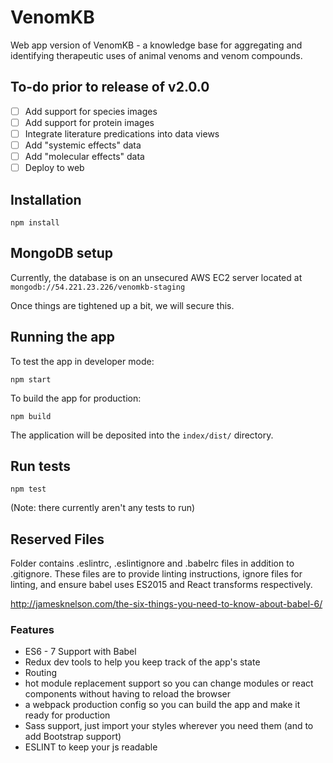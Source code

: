# VenomKB

Web app version of VenomKB - a knowledge base for aggregating and identifying therapeutic uses of animal venoms and venom compounds.

## To-do prior to release of v2.0.0

- [ ] Add support for species images
- [ ] Add support for protein images
- [ ] Integrate literature predications into data views
- [ ] Add "systemic effects" data
- [ ] Add "molecular effects" data
- [ ] Deploy to web

## Installation

```
npm install
```

## MongoDB setup

Currently, the database is on an unsecured AWS EC2 server located at `mongodb://54.221.23.226/venomkb-staging`

Once things are tightened up a bit, we will secure this.

## Running the app

To test the app in developer mode:
```
npm start
```

To build the app for production:
```
npm build
```

The application will be deposited into the `index/dist/` directory.

## Run tests

```
npm test
```

(Note: there currently aren't any tests to run)

## Reserved Files

Folder contains .eslintrc, .eslintignore and .babelrc files in addition to .gitignore. These files are to provide linting instructions, ignore files for linting, and ensure babel uses ES2015 and React transforms respectively. 

http://jamesknelson.com/the-six-things-you-need-to-know-about-babel-6/


### Features

* ES6 - 7 Support with Babel
* Redux dev tools to help you keep track of the app's state
* Routing
* hot module replacement support so you can change modules or react components without having to reload the browser
* a webpack production config so you can build the app and make it ready for production
* Sass support, just import your styles wherever you need them (and to add Bootstrap support)
* ESLINT to keep your js readable